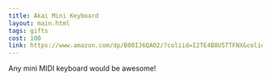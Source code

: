 ```yaml
---
title: Akai Mini Keyboard
layout: main.html
tags: gifts
cost: 100
link: https://www.amazon.com/dp/B00IJ6QAO2/?coliid=I2TE4B8U5TTFNX&colid=PEBI393OZ77J&psc=1&ref_=lv_ov_lig_dp_it
---
```


Any mini MIDI keyboard would be awesome!
